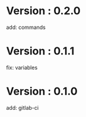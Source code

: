 # Version : 0.2.0

add: commands

# Version : 0.1.1

fix: variables

# Version : 0.1.0

add: gitlab-ci

